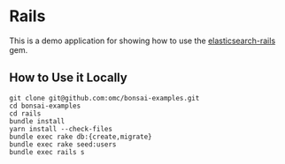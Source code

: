 # Rails

This is a demo application for showing how to use the [elasticsearch-rails](https://github.com/elastic/elasticsearch-rails) gem.

## How to Use it Locally

```
git clone git@github.com:omc/bonsai-examples.git
cd bonsai-examples
cd rails
bundle install
yarn install --check-files
bundle exec rake db:{create,migrate}
bundle exec rake seed:users
bundle exec rails s
```
